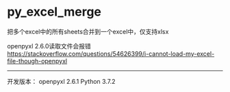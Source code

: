# py_excel_merge
把多个excel中的所有sheets合并到一个excel中，仅支持xlsx

openpyxl 2.6.0读取文件会报错 https://stackoverflow.com/questions/54626399/i-cannot-load-my-excel-file-though-openpyxl

---

开发版本：
openpyxl 2.6.1
Python 3.7.2